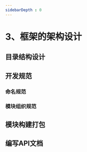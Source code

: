 ```yaml
---
sidebarDepth : 0
---
```

# 3、框架的架构设计

## 目录结构设计

## 开发规范

### 命名规范

### 模块组织规范

## 模块构建打包

## 编写API文档


